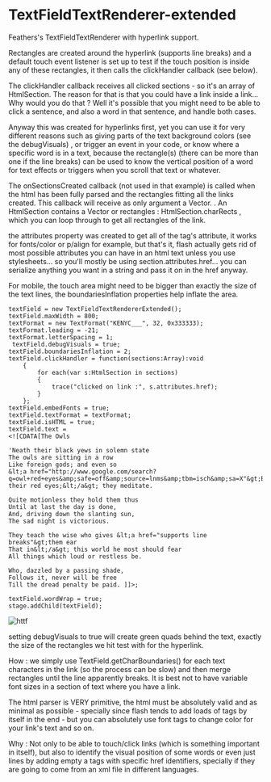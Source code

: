 TextFieldTextRenderer-extended
==============================

Feathers's TextFieldTextRenderer with hyperlink support.

Rectangles are created around the hyperlink (supports line breaks) and a default touch event listener is set up to test if the touch position is inside any of these rectangles, it then calls the clickHandler callback (see below).

The clickHandler callback receives all clicked sections - so it's an array of HtmlSection. The reason for that is that you could have a link inside a link... Why would you do that ? Well it's possible that you might need to be able to click a sentence, and also a word in that sentence, and handle both cases.

Anyway this was created for hyperlinks first, yet you can use it for very different reasons such as  giving parts of the text background colors (see the debugVisuals) , or trigger an event in your code, or know where a specific word is in a text, because the rectangle(s) (there can be more than one if the line breaks) can be used to know the vertical position of a word for text effects or triggers when you scroll that text or whatever.

The onSectionsCreated callback (not used in that example) is called when the html has been fully parsed and the rectangles fitting all the links created. This callback will receive as only argument a Vector.<HtmlSection> .
An HtmlSection contains a Vector or rectangles : HtmlSection.charRects , which you can loop through to get all rectangles of the link.

the attributes property was created to get all of the tag's attribute, it works for fonts/color or p/align for example, but that's it, flash actually gets rid of most possible attributes you can have in an html text unless you use stylesheets... so you'll mostly be using section.attributes.href... you can serialize anything you want in a string and pass it on in the href anyway.

For mobile, the touch area might need to be bigger than exactly the size of the text lines, the boundariesInflation properties help inflate the area.

```actionscript3
textField = new TextFieldTextRendererExtended();
textField.maxWidth = 800;
textFormat = new TextFormat("KENYC___", 32, 0x333333);
textFormat.leading = -21;
textFormat.letterSpacing = 1;
 textField.debugVisuals = true;
textField.boundariesInflation = 2;
textField.clickHandler = function(sections:Array):void
    {
    	for each(var s:HtmlSection in sections)
    	{
    		trace("clicked on link :", s.attributes.href);
    	}
    };
textField.embedFonts = true;
textField.textFormat = textFormat;
textField.isHTML = true;
textField.text =
<![CDATA[The Owls

'Neath their black yews in solemn state
The owls are sitting in a row
Like foreign gods; and even so
&lt;a href="http://www.google.com/search?q=owl+red+eyes&amp;safe=off&amp;source=lnms&amp;tbm=isch&amp;sa=X"&gt;Blink their red eyes;&lt;/a&gt; they meditate.

Quite motionless they hold them thus
Until at last the day is done,
And, driving down the slanting sun,
The sad night is victorious.

They teach the wise who gives &lt;a href="supports line breaks"&gt;them ear
That in&lt;/a&gt; this world he most should fear
All things which loud or restless be.

Who, dazzled by a passing shade,
Follows it, never will be free
Till the dread penalty be paid. ]]>;

textField.wordWrap = true;
stage.addChild(textField);
```

![httf](https://cloud.githubusercontent.com/assets/2741417/4938073/c3c61d1c-65c8-11e4-9740-d6b48f83fe90.png)

setting debugVisuals to true will create green quads behind the text, exactly the size of the rectangles we hit test with for the hyperlink.

How :
we simply use TextField.getCharBoundaries() for each text characters in the link (so the process can be slow) and then merge rectangles until the line apparently breaks.
It is best not to have variable font sizes in a section of text where you have a link.

The html parser is VERY primitive, the html must be absolutely valid and as minimal as possible - specially since flash tends to add loads of tags by itself in the end - but you can absolutely use font tags to change color for your link's text and so on.

Why :
Not only to be able to touch/click links (which is something important in itself), but also to identify the visual position of some words or even just lines by adding empty a tags with specific href identifiers, specially if they are going to come from an xml file in different languages.

